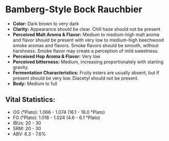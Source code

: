 # Bamberg-Style Bock Rauchbier

- **Color:** Dark brown to very dark
- **Clarity:** Appearance should be clear. Chill haze should not be present
- **Perceived Malt Aroma & Flavor:** Medium to medium-high malt aroma and flavor should be present with very low to medium-high beechwood smoke aromas and flavors. Smoke flavors should be smooth, without harshness. Smoke flavor may create a perception of mild sweetness.
- **Perceived Hop Aroma & Flavor:** Very low
- **Perceived bitterness:** Medium, increasing proportionately with starting gravity.
- **Fermentation Characteristics:** Fruity esters are usually absent, but if present should be very low. Diacetyl should not be present.
- **Body:** Medium to full

## Vital Statistics:

- OG (°Plato): 1.066 - 1.074 (16.1 - 18.0 °Plato)
- FG (°Plato): 1.018 - 1.024 (4.6 - 6.1 °Plato)
- IBUs: 20 - 30
- SRM: 20 - 30
- ABV: 6.3 - 7.6%

